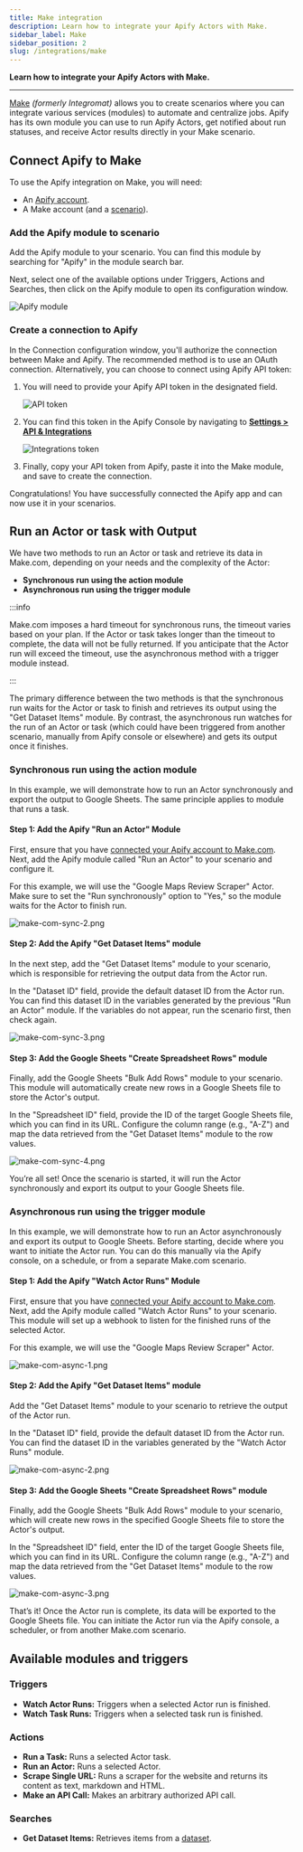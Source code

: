 ```yaml
---
title: Make integration
description: Learn how to integrate your Apify Actors with Make.
sidebar_label: Make
sidebar_position: 2
slug: /integrations/make
---
```


**Learn how to integrate your Apify Actors with Make.**

---

[Make](https://www.make.com/) _(formerly Integromat)_ allows you to create scenarios where you can integrate various services (modules) to automate and centralize jobs. Apify has its own module you can use to run Apify Actors, get notified about run statuses, and receive Actor results directly in your Make scenario.

## Connect Apify to Make

To use the Apify integration on Make, you will need:

- An [Apify account](https://console.apify.com/).
- A Make account (and a [scenario](https://www.make.com/en/help/scenarios/creating-a-scenario)).

### Add the Apify module to scenario

Add the Apify module to your scenario. You can find this module by searching for "Apify" in the module search bar.

Next, select one of the available options under Triggers, Actions and Searches, then click on the Apify module to open its configuration window.

![Apify module](../../images/apify-module.png)

### Create a connection to Apify

In the Connection configuration window, you'll authorize the connection between Make and Apify. The recommended method is to use an OAuth connection.
Alternatively, you can choose to connect using Apify API token:

1. You will need to provide your Apify API token in the designated field.

    ![API token](../../images/apify-token.png)

1. You can find this token in the Apify Console by navigating to **[Settings > API & Integrations](https://console.apify.com/settings/integrations)**

    ![Integrations token](../../images/apify-integrations-token.png)

1. Finally, copy your API token from Apify, paste it into the Make module, and save to create the connection.

Congratulations! You have successfully connected the Apify app and can now use it in your scenarios.

## Run an Actor or task with Output

We have two methods to run an Actor or task and retrieve its data in Make.com, depending on your needs and the complexity of the Actor:

- **Synchronous run using the action module**
- **Asynchronous run using the trigger module**

:::info

Make.com imposes a hard timeout for synchronous runs, the timeout varies based on your plan. If the Actor or task takes longer than the timeout to complete, the data will not be fully returned.
If you anticipate that the Actor run will exceed the timeout, use the asynchronous method with a trigger module instead.

:::

The primary difference between the two methods is that the synchronous run waits for the Actor or task to finish and retrieves its output using the "Get Dataset Items" module. By contrast, the asynchronous run watches for the run of an Actor or task (which could have been triggered from another scenario, manually from Apify console or elsewhere) and gets its output once it finishes.

### Synchronous run using the action module

In this example, we will demonstrate how to run an Actor synchronously and export the output to Google Sheets.
The same principle applies to module that runs a task.

#### Step 1: Add the Apify "Run an Actor" Module

First, ensure that you have [connected your Apify account to Make.com](#create-a-connection-to-apify).
Next, add the Apify module called "Run an Actor" to your scenario and configure it.

For this example, we will use the "Google Maps Review Scraper" Actor.
Make sure to set the "Run synchronously" option to "Yes," so the module waits for the Actor to finish run.

![make-com-sync-2.png](../../images/make-com/make-com-sync-2.png)

#### Step 2: Add the Apify "Get Dataset Items" module

In the next step, add the "Get Dataset Items" module to your scenario, which is responsible for retrieving the output data from the Actor run.

In the "Dataset ID" field, provide the default dataset ID from the Actor run.
You can find this dataset ID in the variables generated by the previous "Run an Actor" module. If the variables do not appear, run the scenario first, then check again.

![make-com-sync-3.png](../../images/make-com/make-com-sync-3.png)

#### Step 3: Add the Google Sheets "Create Spreadsheet Rows" module

Finally, add the Google Sheets "Bulk Add Rows" module to your scenario. This module will automatically create new rows in a Google Sheets file to store the Actor's output.

In the "Spreadsheet ID" field, provide the ID of the target Google Sheets file, which you can find in its URL. Configure the column range (e.g., "A-Z") and map the data retrieved from the "Get Dataset Items" module to the row values.

![make-com-sync-4.png](../../images/make-com/make-com-sync-4.png)

You’re all set! Once the scenario is started, it will run the Actor synchronously and export its output to your Google Sheets file.

### Asynchronous run using the trigger module

In this example, we will demonstrate how to run an Actor asynchronously and export its output to Google Sheets.
Before starting, decide where you want to initiate the Actor run. You can do this manually via the Apify console, on a schedule, or from a separate Make.com scenario.

#### Step 1: Add the Apify "Watch Actor Runs" Module

First, ensure that you have [connected your Apify account to Make.com](#create-a-connection-to-apify).
Next, add the Apify module called "Watch Actor Runs" to your scenario. This module will set up a webhook to listen for the finished runs of the selected Actor.

For this example, we will use the "Google Maps Review Scraper" Actor.

![make-com-async-1.png](../../images/make-com/make-com-async-1.png)

#### Step 2: Add the Apify "Get Dataset Items" module

Add the "Get Dataset Items" module to your scenario to retrieve the output of the Actor run.

In the "Dataset ID" field, provide the default dataset ID from the Actor run. You can find the dataset ID in the variables generated by the "Watch Actor Runs" module.

![make-com-async-2.png](../../images/make-com/make-com-async-2.png)

#### Step 3: Add the Google Sheets "Create Spreadsheet Rows" module

Finally, add the Google Sheets "Bulk Add Rows" module to your scenario, which will create new rows in the specified Google Sheets file to store the Actor's output.

In the "Spreadsheet ID" field, enter the ID of the target Google Sheets file, which you can find in its URL. Configure the column range (e.g., "A-Z") and map the data retrieved from the "Get Dataset Items" module to the row values.

![make-com-async-3.png](../../images/make-com/make-com-async-3.png)

That’s it! Once the Actor run is complete, its data will be exported to the Google Sheets file.
You can initiate the Actor run via the Apify console, a scheduler, or from another Make.com scenario.

## Available modules and triggers

### Triggers

- **Watch Actor Runs:** Triggers when a selected Actor run is finished.
- **Watch Task Runs:** Triggers when a selected task run is finished.

### Actions

- **Run a Task:** Runs a selected Actor task.
- **Run an Actor:** Runs a selected Actor.
- **Scrape Single URL:** Runs a scraper for the website and returns its content as text, markdown and HTML.
- **Make an API Call:** Makes an arbitrary authorized API call.

### Searches

- **Get Dataset Items:** Retrieves items from a [dataset](/platform/core-concepts/storage/dataset).
